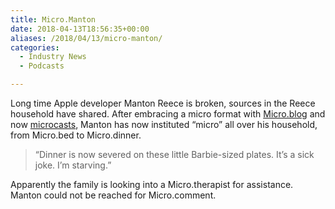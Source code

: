 ```yaml
---
title: Micro.Manton
date: 2018-04-13T18:56:35+00:00
aliases: /2018/04/13/micro-manton/
categories:
  - Industry News
  - Podcasts

---
```

Long time Apple developer Manton Reece is broken, sources in the Reece household have shared. After embracing a micro format with [Micro.blog][1] and now [microcasts][2], Manton has now instituted &#8220;micro&#8221; all over his household, from Micro.bed to Micro.dinner.

> &#8220;Dinner is now severed on these little Barbie-sized plates. It&#8217;s a sick joke. I&#8217;m starving.&#8221; 

Apparently the family is looking into a Micro.therapist for assistance. Manton could not be reached for Micro.comment.

 [1]: https://micro.blog/
 [2]: http://www.manton.org/2018/04/wavelength-for-micro-blog.html